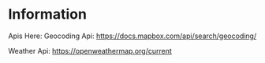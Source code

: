 # Information

Apis Here:
Geocoding Api: 
https://docs.mapbox.com/api/search/geocoding/

Weather Api:
https://openweathermap.org/current


